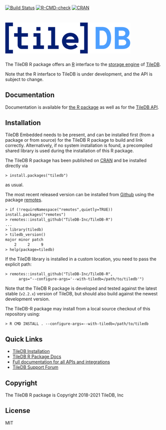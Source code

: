 [![Build Status](https://img.shields.io/azure-devops/build/tiledb-inc/836549eb-f74a-4986-a18f-7fbba6bbb5f0/24/master?label=Azure%20Pipelines&logo=azure-pipelines&style=flat-square)](https://dev.azure.com/TileDB-Inc/CI/_build/latest?definitionId=24&branchName=master)
[![R-CMD-check](https://github.com/TileDB-Inc/TileDB-R/workflows/R-CMD-check/badge.svg)](https://github.com/TileDB-Inc/TileDB-R/actions/workflows/R-CMD-check.yaml)
[![CRAN](https://www.r-pkg.org/badges/version/tiledb)](https://cran.r-project.org/package=tiledb)

# <a href="https://tiledb.com/"><img src="https://github.com/TileDB-Inc/TileDB/raw/dev/doc/source/_static/tiledb-logo_color_no_margin_@4x.png" alt="TileDB logo" width="400"></a>

The TileDB R package offers an [R](https://www.r-project.org/) interface to the [storage
engine](https://github.com/TileDB-Inc/TileDB) of [TileDB](https://tiledb.com/).

Note that the R interface to TileDB is under development, and the API is subject to change.

## Documentation

Documentation is available for [the R
package](https://tiledb-inc.github.io/TileDB-R/) as well as for the [TileDB
API](https://docs.tiledb.com/main/).

## Installation

TileDB Embedded needs to be present, and can be installed first (from a package or from source) for
the TileDB R package to build and link correctly. Alternatively, if no system installation is found,
a precompiled shared library is used during the installation of this R package.

The TileDB R package has been published on [CRAN](https://cran.r-project.org/) and be
installed directly via

    > install.packages("tiledb")

as usual.

The most recent released version can be installed from
[Github](https://github.com/TileDB-Inc/TileDB-R) using the package
[remotes](https://cran.r-project.org/package=remotes).

    > if (!requireNamespace("remotes",quietly=TRUE)) install.packages("remotes")
    > remotes::install_github("TileDB-Inc/TileDB-R")
    ...
    > library(tiledb)
    > tiledb_version()
    major minor patch
        2     2     9
    > help(package=tiledb)

If the TileDB library is installed in a custom location, you need to pass the explicit path:

    > remotes::install_github("TileDB-Inc/TileDB-R",
          args="--configure-args='--with-tiledb=/path/to/tiledb'")

Note that the TileDB R package is developed and tested against the latest stable (`v2.2.x`) version
of TileDB, but should also build against the newest development version.

The TileDB-R package may install from a local source checkout of this repository using:

    > R CMD INSTALL . --configure-args=--with-tiledb=/path/to/tiledb

## Quick Links

- [TileDB Installation](https://docs.tiledb.com/main/solutions/tiledb-embedded/installation/quick-install)
- [TileDB R Package Docs](https://tiledb-inc.github.io/TileDB-R/)
- [Full documentation for all APIs and integrations](https://docs.tiledb.com/main/solutions/tiledb-embedded/api-usage)
- [TileDB Support Forum](https://forum.tiledb.com/)


## Copyright

The TileDB R package is Copyright 2018-2021 TileDB, Inc

## License

MIT

